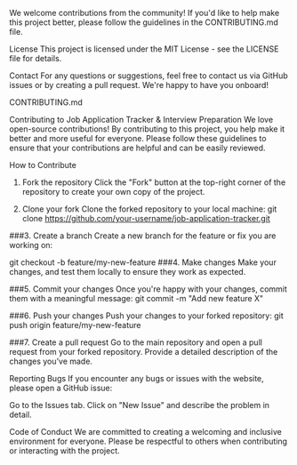 We welcome contributions from the community! If you'd like to help make this project better, please follow the guidelines in the CONTRIBUTING.md file.

License This project is licensed under the MIT License - see the LICENSE file for details.

Contact For any questions or suggestions, feel free to contact us via GitHub issues or by creating a pull request. We're happy to have you onboard!

CONTRIBUTING.md

Contributing to Job Application Tracker & Interview Preparation
We love open-source contributions! By contributing to this project, you help make it better and more useful for everyone. Please follow these guidelines to ensure that your contributions are helpful and can be easily reviewed.

How to Contribute
1. Fork the repository
Click the "Fork" button at the top-right corner of the repository to create your own copy of the project.

2. Clone your fork
Clone the forked repository to your local machine: git clone https://github.com/your-username/job-application-tracker.git

###3. Create a branch Create a new branch for the feature or fix you are working on:

git checkout -b feature/my-new-feature ###4. Make changes Make your changes, and test them locally to ensure they work as expected.

###5. Commit your changes Once you're happy with your changes, commit them with a meaningful message: git commit -m "Add new feature X"

###6. Push your changes Push your changes to your forked repository: git push origin feature/my-new-feature

###7. Create a pull request Go to the main repository and open a pull request from your forked repository. Provide a detailed description of the changes you’ve made.

Reporting Bugs If you encounter any bugs or issues with the website, please open a GitHub issue:

Go to the Issues tab. Click on "New Issue" and describe the problem in detail.

Code of Conduct We are committed to creating a welcoming and inclusive environment for everyone. Please be respectful to others when contributing or interacting with the project.
